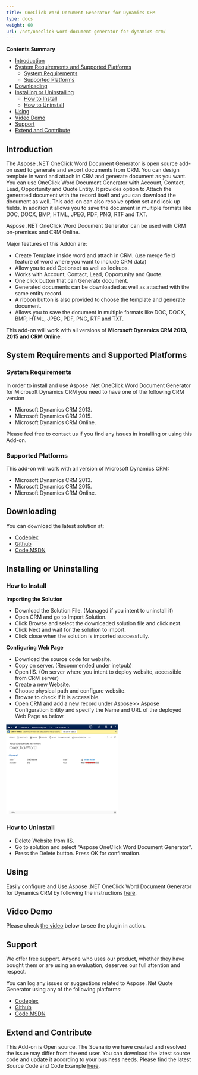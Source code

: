 ```yaml
---
title: OneClick Word Document Generator for Dynamics CRM
type: docs
weight: 60
url: /net/oneclick-word-document-generator-for-dynamics-crm/
---
```


**Contents Summary**

- [Introduction](#OneClickWordDocumentGeneratorforDynamicsCRM-Introduction)
- [System Requirements and Supported Platforms](#OneClickWordDocumentGeneratorforDynamicsCRM-SystemRequirementsandSupportedPlatforms) 
  - [System Requirements](#OneClickWordDocumentGeneratorforDynamicsCRM-SystemRequirements)
  - [Supported Platforms](#OneClickWordDocumentGeneratorforDynamicsCRM-SupportedPlatforms)
- [Downloading](#OneClickWordDocumentGeneratorforDynamicsCRM-Downloading)
- [Installing or Uninstalling](#OneClickWordDocumentGeneratorforDynamicsCRM-InstallingorUninstalling) 
  - [How to Install](#OneClickWordDocumentGeneratorforDynamicsCRM-HowtoInstall)
  - [How to Uninstall](#OneClickWordDocumentGeneratorforDynamicsCRM-HowtoUninstall)
- [Using](#OneClickWordDocumentGeneratorforDynamicsCRM-Using)
- [Video Demo](#OneClickWordDocumentGeneratorforDynamicsCRM-VideoDemo)
- [Support](#OneClickWordDocumentGeneratorforDynamicsCRM-Support)
- [Extend and Contribute](#OneClickWordDocumentGeneratorforDynamicsCRM-ExtendandContribute)

## **Introduction**

The Aspose .NET OneClick Word Document Generator is open source add-on used to generate and export documents from CRM. You can design template in word and attach in CRM and generate document as you want. You can use OneClick Word Document Generator with Account, Contact, Lead, Opportunity and Quote Entity. It provides option to Attach the generated document with the record itself and you can download the document as well. This add-on can also resolve option set and look-up fields. In addition it allows you to save the document in multiple formats like DOC, DOCX, BMP, HTML, JPEG, PDF, PNG, RTF and TXT.

Aspose .NET OneClick Word Document Generator can be used with CRM on-premises and CRM Online.

Major features of this Addon are:

- Create Template inside word and attach in CRM. (use merge field feature of word where you want to include CRM data)
- Allow you to add Optionset as well as lookups.
- Works with Account, Contact, Lead, Opportunity and Quote.
- One click button that can Generate document.
- Generated documents can be downloaded as well as attached with the same entity record.
- A ribbon button is also provided to choose the template and generate document.
- Allows you to save the document in multiple formats like DOC, DOCX, BMP, HTML, JPEG, PDF, PNG, RTF and TXT.

This add-on will work with all versions of **Microsoft Dynamics CRM 2013, 2015 and CRM Online**.

## **System Requirements and Supported Platforms**

### **System Requirements**

In order to install and use Aspose .Net OneClick Word Document Generator for Microsoft Dynamics CRM you need to have one of the following CRM version

- Microsoft Dynamics CRM 2013.
- Microsoft Dynamics CRM 2015.
- Microsoft Dynamics CRM Online.

Please feel free to contact us if you find any issues in installing or using this Add-on.

### **Supported Platforms**

This add-on will work with all version of Microsoft Dynamics CRM:

- Microsoft Dynamics CRM 2013.
- Microsoft Dynamics CRM 2015.
- Microsoft Dynamics CRM Online.

## **Downloading**

You can download the latest solution at:

- [Codeplex](https://aspose-wordsmscrm.codeplex.com/releases/view/618981)
- [Github](https://github.com/aspose-words/Aspose.Words-for-.NET/releases/tag/AsposeOneClickWordGenerator)
- [Code.MSDN](https://code.msdn.microsoft.com/Aspose-NET-OneClick-Word-bebd8272)

## **Installing or Uninstalling**

### **How to Install**

**Importing the Solution**

- Download the Solution File. (Managed if you intent to uninstall it)
- Open CRM and go to Import Solution.
- Click Browse and select the downloaded solution file and click next.
- Click Next and wait for the solution to import.
- Click close when the solution is imported successfully.

**Configuring Web Page**

- Download the source code for website.
- Copy on server. (Recommended under inetpub)
- Open IIS. (On server where you intent to deploy website, accessible from CRM server)
- Create a new Website.
- Choose physical path and configure website.
- Browse to check if it is accessible.
- Open CRM and add a new record under Aspose>> Aspose Configuration Entity and specify the Name and URL of the deployed Web Page as below. 

![todo:image_alt_text](oneclick-word-document-generator-for-dynamics-crm_1)

### **How to Uninstall**

- Delete Website from IIS.
- Go to solution and select "Aspose OneClick Word Document Generator".
- Press the Delete button. Press OK for confirmation.

## **Using**

Easily configure and Use Aspose .NET OneClick Word Document Generator for Dynamics CRM by following the instructions [here](https://docs.aspose.com/words/net/using-and-configuring-crm-oneclick-word-document-generator/).

## **Video Demo**

Please check [the video](https://youtu.be/FY3z8JBY18k) below to see the plugin in action.

## **Support**

We offer free support. Anyone who uses our product, whether they have bought them or are using an evaluation, deserves our full attention and respect.

You can log any issues or suggestions related to Aspose .Net Quote Generator using any of the following platforms:

- [Codeplex](https://aspose-wordsmscrm.codeplex.com/discussions)
- [Github](https://github.com/aspose-words/Aspose.Words-for-.NET/issues)
- [Code.MSDN](https://code.msdn.microsoft.com/Aspose-NET-OneClick-Word-bebd8272/view/Discussions#content)

## **Extend and Contribute**

This Add-on is Open source. The Scenario we have created and resolved the issue may differ from the end user. You can download the latest source code and update it according to your business needs.
Please find the latest Source Code and Code Example [here](https://docs.aspose.com/words/net/extend-and-contribute-to-crm-oneclick-word-document-generator/).
